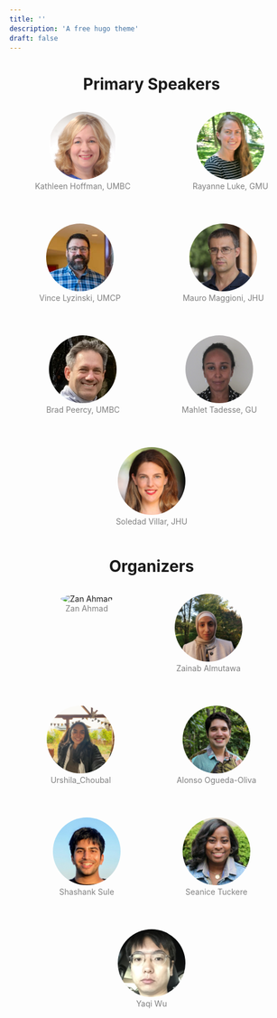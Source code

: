 ```yaml
---
title: ''
description: 'A free hugo theme'
draft: false
---
```


<h1 style="text-align: center;">Primary Speakers</h1>


<div style="display: flex; justify-content: center; gap: 30px; flex-wrap: wrap;">
    <figure style="text-align: center;">
        <img src="Kathleen_Hoffman.JPG" alt="Kathleen Hoffman" width="120" height="120" style="border-radius: 50%; object-fit: cover; object-position: 50% 20%;">
        <figcaption style="font-size: 14px; color: gray;">Kathleen Hoffman, UMBC</figcaption>
    </figure>
    <figure style="text-align: center;">
        <img src="Rayanne_Luke.JPG" alt="Rayanne Luke" width="120" height="120" style="border-radius: 50%; object-fit: cover;">
        <figcaption style="font-size: 14px; color: gray;">Rayanne Luke, GMU</figcaption>
    </figure>
    <figure style="text-align: center;">
        <img src="Vince_Lyzinski.png" alt="Vince Lyzinski" width="120" height="120" style="border-radius: 50%; object-fit: cover; object-position: 50% 20%;">
        <figcaption style="font-size: 14px; color: gray;">Vince Lyzinski, UMCP</figcaption>
    </figure>
        <figure style="text-align: center;">
        <img src="Mauro_Maggioni.jpg" alt="Mauro Maggioni" width="120" height="120" style="border-radius: 50%; object-fit: cover;">
        <figcaption style="font-size: 14px; color: gray;">Mauro Maggioni, JHU</figcaption>
    </figure>
    <figure style="text-align: center;">
        <img src="Brad_Peercy.jpg" alt="Brad Peercy" width="120" height="120" style="border-radius: 50%; object-fit: cover;">
        <figcaption style="font-size: 14px; color: gray;">Brad Peercy, UMBC</figcaption>
    </figure>
    <figure style="text-align: center;">
        <img src="Mahlet_Tadesse_Picture.jpg" alt="Mahlet Tadesse" width="120" height="120" style="border-radius: 50%; object-fit: cover;">
        <figcaption style="font-size: 14px; color: gray;">Mahlet Tadesse, GU</figcaption>
    </figure>
    <figure style="text-align: center;">
        <img src="Soledad_Villar.png" alt="Soledad Villar" width="120" height="120" style="border-radius: 50%; object-fit: cover;">
        <figcaption style="font-size: 14px; color: gray;">Soledad Villar, JHU</figcaption>
    </figure>
</div>

<h1 style="text-align: center;">Organizers</h1>
<div style="display: flex; justify-content: center; gap: 30px; flex-wrap: wrap;">
    <figure style="text-align: center;">
        <img src="Zan_Ahmad.jpeg" alt="Zan Ahmad" width="120" height="120" style="border-radius: 50%; object-fit: cover;">
        <figcaption style="font-size: 14px; color: gray;">Zan Ahmad</figcaption>
    </figure>
    <figure style="text-align: center;">
        <img src="Zainab_Almutawa.jpg" alt="Zainab Almutawa" width="120" height="120" style="border-radius: 50%; object-fit: cover;">
        <figcaption style="font-size: 14px; color: gray;">Zainab Almutawa</figcaption>
    </figure>
    <figure style="text-align: center;">
        <img src="Urshila_Choubal.jpeg" alt="Urshila_Choubal" width="120" height="120" style="border-radius: 50%; object-fit: cover;">
        <figcaption style="font-size: 14px; color: gray;">Urshila_Choubal</figcaption>
    </figure>
    <figure style="text-align: center;">
        <img src="Alonso_Ogueda-Oliva.jpg" alt="Alonso Ogueda-Oliva" width="120" height="120" style="border-radius: 50%; object-fit: cover;">
        <figcaption style="font-size: 14px; color: gray;">Alonso Ogueda-Oliva</figcaption>
    </figure>
    <figure style="text-align: center;">
        <img src="Shashank_Sule.jpeg" alt="Shashank Sule" width="120" height="120" style="border-radius: 50%; object-fit: cover;">
        <figcaption style="font-size: 14px; color: gray;">Shashank Sule</figcaption>
    </figure>
    <figure style="text-align: center;">
        <img src="Seanice_Tucker.jpg" alt="Seanice Tucker" width="120" height="120" style="border-radius: 50%; object-fit: cover;">
        <figcaption style="font-size: 14px; color: gray;">Seanice Tuckere</figcaption>
    </figure>
    <figure style="text-align: center;">
        <img src="Yaqi_Wu.jpg" alt="Yaqi Wu" width="120" height="120" style="border-radius: 50%; object-fit: cover;">
        <figcaption style="font-size: 14px; color: gray;">Yaqi Wu</figcaption>
    </figure>
</div>

<!-- <figure style="text-align: center;">
    <img src="jhu.png" alt="test new pic" width="150" height="150" style="border-radius: 50%; object-fit: cover; display: block; margin: auto;">
    <figcaption style="font-size: 14px; color: gray;">This is a test picture of JHU</figcaption>
</figure> -->


<!-- ## Quick start: how to install 📥 -->

<!-- <img src="jhu.png" alt="test new pic" width="100">  Yaqi Wu

<figure style="text-align: center;">
    <img src="jhu.png" alt="test new pic" width="150" height="150" style="border-radius: 50%; object-fit: cover; display: block; margin: auto;">
    <figcaption style="font-size: 14px; color: gray;">This is a test picture of JHU</figcaption>
</figure>


<!-- <div style="display: flex; justify-content: center; gap: 40px; flex-wrap: wrap;">
    <figure style="text-align: center;">
        <img src="jhu.png" alt="test new pic" width="150" height="150" style="border-radius: 50%; object-fit: cover;">
        <figcaption style="font-size: 14px; color: gray;">Person 1</figcaption>
    </figure>
    <figure style="text-align: center;">
        <img src="jhu.png" alt="test new pic" width="150" height="150" style="border-radius: 50%; object-fit: cover;">
        <figcaption style="font-size: 14px; color: gray;">Person 2</figcaption>
    </figure>
    <figure style="text-align: center;">
        <img src="jhu.png" alt="test new pic" width="150" height="150" style="border-radius: 50%; object-fit: cover;">
        <figcaption style="font-size: 14px; color: gray;">Person 3</figcaption>
    </figure>
    <figure style="text-align: center;">
        <img src="jhu.png" alt="test new pic" width="150" height="150" style="border-radius: 50%; object-fit: cover;">
        <figcaption style="font-size: 14px; color: gray;">Person 4</figcaption>
    </figure>
    <figure style="text-align: center;">
        <img src="jhu.png" alt="test new pic" width="150" height="150" style="border-radius: 50%; object-fit: cover;">
        <figcaption style="font-size: 14px; color: gray;">Person 5</figcaption>
    </figure>
    <figure style="text-align: center;">
        <img src="jhu.png" alt="test new pic" width="150" height="150" style="border-radius: 50%; object-fit: cover;">
        <figcaption style="font-size: 14px; color: gray;">Person 6</figcaption>
    </figure>
</div> -->

<!-- 1. Install hugo extended, follow [the official installation guide](https://gohugo.io/installation/). For using this theme you **DO NOT NEED** to execute `hugo new site`, as you will be cloning an example site in step 2.

2. Clone the exampleSite and the theme from the repo:`git init && git clone -b exampleSite --recurse-submodules https://github.com/ololiuhqui/magnolia-free-hugo-theme <YourSiteName>` (change \<YourSiteName\> in the command with the name you wanna give to your site).

3. Delete your default `config.toml` from the root folder of your site; the new configurations will be found in `config/_default`. The main configuration file is `config/_default/config.toml`, but most variables are overwritten or defined by the individual language configuration files (eg. `config/_default/languages/.en.toml`)

4. Move to your site directory and see the website preview with `hugo serve -D`

## How to update ♻

- From the root directory of your website run: `git submodule update --remote --merge`.

## How to customize 🎨

- Use your preferred color palette by modifying the Bootstrap variables in `assets/scss/custom-variables.scss`.

- Change the config files in `/config/_default` and `/config/_default/languages` adding your own elements to the pages. You can change the page names there as well.

- Edit the homepage content in `content/<language>/pages/_index.html`, markdown supported.

- Edit pages names, slugs and metadescriptions in `content/<language>/pages/<page>/index.html`.

- Change the images of the website from the `content/<language>/pages/<page>/<image>` folders (pages and posts use [Page bundles](https://gohugo.io/content-management/page-bundles/)).

- Add your own favicon, background and default meta-image (the image used in SEO) in `assets/img`. These files can be of any extension but must have the same name of the ones currently in the example site assets directory.

## How to manage posts ✏️

### Enable/Disable Blog

_Wait, you told me this theme was noob friendly, I don't wanna deal with all the blog stuff!_ <br/>
_I need a simple landing page and all this blog feature is something I don't care about!_

**If you don't need posts you can disable the blog part of the theme entirely from within the config files and just use Magnolia as a simple landing site**

- To disable _tags only_ rendering and indexing for the entire site -> `config.toml` uncomment `#disableKinds = ['taxonomy', 'term']`.
- To disable _post and tags_ rendering and indexing for the entire site -> `config.toml` uncomment `#disableKinds = ['taxonomy', 'term']` and `#ignoreFiles= ['posts/*']`.

### Content organization

The `/content` folder contains different types of content, the content organization mimicts the site structure.

```
content
├── en
│   ├── _index.md
│   ├── pages
│   ├── posts
│   ├── profile.webp
│   └── tags
└── it
    ├── _index.md
    ├── pages
    ├── posts
    ├── profile.webp
    └── tags
```

For each language, you will find yourself in front of the homepage `_index.md` and the image used for the homepage presentation section (`profile.webp`). The other directories will contain exactly what you expect.

`pages`= normal website pages (office, services etc).
`posts`= site posts.
`tags` = custom tags.

#### Posts

- Create a new post with: `hugo new --kind post-bundle content/<lang>/posts/<post-name>`. This will be its very simple structure:

```
content/en/posts
├── a-poem-about-flowers
│   ├── images
│   │   └── featured.jpg
│   └── index.md
```

- Edit the metadata in `index.md` and add your post content below.

- Add a post featured image by subsituting the `featured.webp` placeholder in `/images`. The featured image has to be called "featured" but can be of any extension. If you wish you can remove the placeholder to have a text-only post.

#### Tags

1. One option is to automatically create tags by adding them to posts frontmatters.

2. The second option is to create a new tag with: `hugo new --kind tag content/<lang>/tags/<tag-name>`. Creating tags this way will allow for a finer manipulation, you can translate tags here by giving the same translationKey in frontmatter in every different language. Hence having your posts sorted the same for each language and have tag pages translations available.

```
content/en/tags
├── flowers
│   └── _index.md
```

For more on content organization refefer to [Content organization | Hugo](https://gohugo.io/content-management/organization/).

## Add new languages 🚩

1. Head to `config/_default/languages`.
2. Duplicate one of the language files, change the language tag, name of the file (en, it, fr etc): this should be compliant with [RFC 5646](https://gohugo.io/content-management/multilingual/). Use the [RFC 5646 Language Tags List](https://gist.github.com/msikma/8912e62ed866778ff8cd) for a quicker setup.
3. Translate the variables values inside the `.toml` file accordingly to the language.
4. In the `/content` directory, duplicate one of the language folders and change the name accordingly to your new language as in step 2.
5. For each of the `.html` file in `/content/pages`, you can change `title` and `slug` freely. `translationKey` should remain untouched or should be changed in every language page file. I strongly suggest you to translate the SEO here as well.
6. For each of the `.md` files in `content/posts/<my-post>` translate the content and the frontmatter values you need (eg. _summary_).

## Custom 404 page

To add the custom 404 page and make it work on github pages, you will have to add it manually when building the site executing `hugo`. This is because github pages looks for a 404 template in the root directory of the project, you can therefore only have one single 404 page for all the languages. To create a symlink to the english 404 version, which will then be used as default 404 once hosting, after running `hugo` run `ln -s public/en/404/index.html public/404.html`.

## Remunerate my time and energy 💫

![Liberapay receiving](https://img.shields.io/liberapay/receives/ololiuhqui)
![GitHub Sponsors](https://img.shields.io/github/sponsors/ololiuhqui)

Designing this theme and making it available for you took a lot of time and effort.

The MIT license means that you are completely free to do whatevere you want with this theme, even [make money from it!](https://opensource.org/license/MIT)

If you wish you can support me in several ways.

**[Why you should btw?](/posts/why-donating-to-free-and-opensource-software-projects-is-important/)** -->
